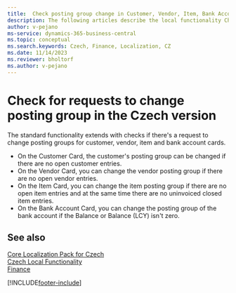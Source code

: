 ```yaml
---
title:  Check posting group change in Customer, Vendor, Item, Bank Account [CZ]
description: The following articles describe the local functionality Check of Posting Group changing – Customer, Vendor, item, bank account in the Czech version of Business Central.
author: v-pejano
ms-service: dynamics-365-business-central
ms.topic: conceptual
ms.search.keywords: Czech, Finance, Localization, CZ
ms.date: 11/14/2023 
ms.reviewer: bholtorf
ms.author: v-pejano
---
```


# Check for requests to change posting group in the Czech version

The standard functionality extends with checks if there's a request to change posting groups for customer, vendor, item and bank account cards.

- On the Customer Card, the customer's posting group can be changed if there are no open customer entries.
- On the Vendor Card, you can change the vendor posting group if there are no open vendor entries.
- On the Item Card, you can change the item posting group if there are no open item entries and at the same time there are no uninvoiced closed item entries.
- On the Bank Account Card, you can change the posting group of the bank account if the Balance or Balance (LCY) isn't zero.

## See also

[Core Localization Pack for Czech](ui-extensions-core-localization-pack-cz.md)  
[Czech Local Functionality](czech-local-functionality.md)  
[Finance](../../finance.md)  


[!INCLUDE[footer-include](../../includes/footer-banner.md)]